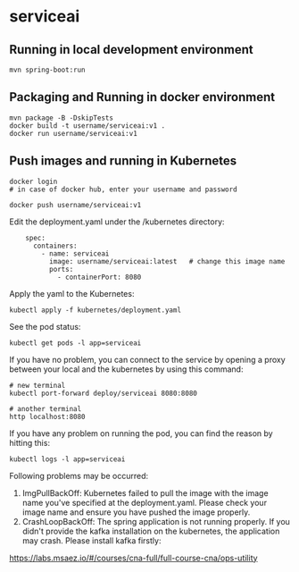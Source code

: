# serviceai

## Running in local development environment

```
mvn spring-boot:run
```

## Packaging and Running in docker environment

```
mvn package -B -DskipTests
docker build -t username/serviceai:v1 .
docker run username/serviceai:v1
```

## Push images and running in Kubernetes

```
docker login 
# in case of docker hub, enter your username and password

docker push username/serviceai:v1
```

Edit the deployment.yaml under the /kubernetes directory:
```
    spec:
      containers:
        - name: serviceai
          image: username/serviceai:latest   # change this image name
          ports:
            - containerPort: 8080

```

Apply the yaml to the Kubernetes:
```
kubectl apply -f kubernetes/deployment.yaml
```

See the pod status:
```
kubectl get pods -l app=serviceai
```

If you have no problem, you can connect to the service by opening a proxy between your local and the kubernetes by using this command:
```
# new terminal
kubectl port-forward deploy/serviceai 8080:8080

# another terminal
http localhost:8080
```

If you have any problem on running the pod, you can find the reason by hitting this:
```
kubectl logs -l app=serviceai
```

Following problems may be occurred:

1. ImgPullBackOff:  Kubernetes failed to pull the image with the image name you've specified at the deployment.yaml. Please check your image name and ensure you have pushed the image properly.
1. CrashLoopBackOff: The spring application is not running properly. If you didn't provide the kafka installation on the kubernetes, the application may crash. Please install kafka firstly:

https://labs.msaez.io/#/courses/cna-full/full-course-cna/ops-utility

